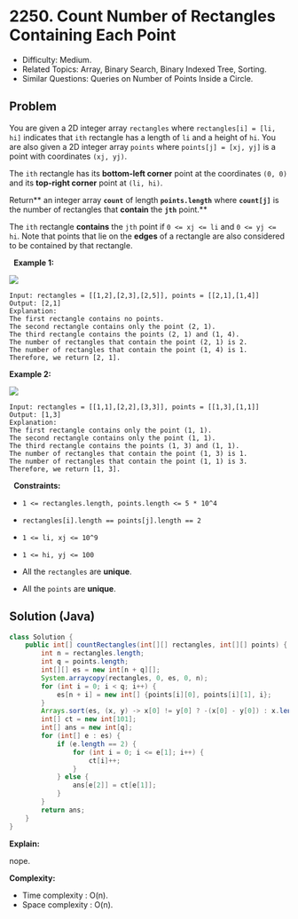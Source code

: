 # 2250. Count Number of Rectangles Containing Each Point

- Difficulty: Medium.
- Related Topics: Array, Binary Search, Binary Indexed Tree, Sorting.
- Similar Questions: Queries on Number of Points Inside a Circle.

## Problem

You are given a 2D integer array ```rectangles``` where ```rectangles[i] = [li, hi]``` indicates that ```ith``` rectangle has a length of ```li``` and a height of ```hi```. You are also given a 2D integer array ```points``` where ```points[j] = [xj, yj]``` is a point with coordinates ```(xj, yj)```.

The ```ith``` rectangle has its **bottom-left corner** point at the coordinates ```(0, 0)``` and its **top-right corner** point at ```(li, hi)```.

Return** an integer array **```count```** of length **```points.length```** where **```count[j]```** is the number of rectangles that **contain** the **```jth```** point.**

The ```ith``` rectangle **contains** the ```jth``` point if ```0 <= xj <= li``` and ```0 <= yj <= hi```. Note that points that lie on the **edges** of a rectangle are also considered to be contained by that rectangle.

 
**Example 1:**

![](https://assets.leetcode.com/uploads/2022/03/02/example1.png)

```
Input: rectangles = [[1,2],[2,3],[2,5]], points = [[2,1],[1,4]]
Output: [2,1]
Explanation: 
The first rectangle contains no points.
The second rectangle contains only the point (2, 1).
The third rectangle contains the points (2, 1) and (1, 4).
The number of rectangles that contain the point (2, 1) is 2.
The number of rectangles that contain the point (1, 4) is 1.
Therefore, we return [2, 1].
```

**Example 2:**

![](https://assets.leetcode.com/uploads/2022/03/02/example2.png)

```
Input: rectangles = [[1,1],[2,2],[3,3]], points = [[1,3],[1,1]]
Output: [1,3]
Explanation:
The first rectangle contains only the point (1, 1).
The second rectangle contains only the point (1, 1).
The third rectangle contains the points (1, 3) and (1, 1).
The number of rectangles that contain the point (1, 3) is 1.
The number of rectangles that contain the point (1, 1) is 3.
Therefore, we return [1, 3].
```

 
**Constraints:**


	
- ```1 <= rectangles.length, points.length <= 5 * 10^4```
	
- ```rectangles[i].length == points[j].length == 2```
	
- ```1 <= li, xj <= 10^9```
	
- ```1 <= hi, yj <= 100```
	
- All the ```rectangles``` are **unique**.
	
- All the ```points``` are **unique**.



## Solution (Java)

```java
class Solution {
    public int[] countRectangles(int[][] rectangles, int[][] points) {
        int n = rectangles.length;
        int q = points.length;
        int[][] es = new int[n + q][];
        System.arraycopy(rectangles, 0, es, 0, n);
        for (int i = 0; i < q; i++) {
            es[n + i] = new int[] {points[i][0], points[i][1], i};
        }
        Arrays.sort(es, (x, y) -> x[0] != y[0] ? -(x[0] - y[0]) : x.length - y.length);
        int[] ct = new int[101];
        int[] ans = new int[q];
        for (int[] e : es) {
            if (e.length == 2) {
                for (int i = 0; i <= e[1]; i++) {
                    ct[i]++;
                }
            } else {
                ans[e[2]] = ct[e[1]];
            }
        }
        return ans;
    }
}
```

**Explain:**

nope.

**Complexity:**

* Time complexity : O(n).
* Space complexity : O(n).
